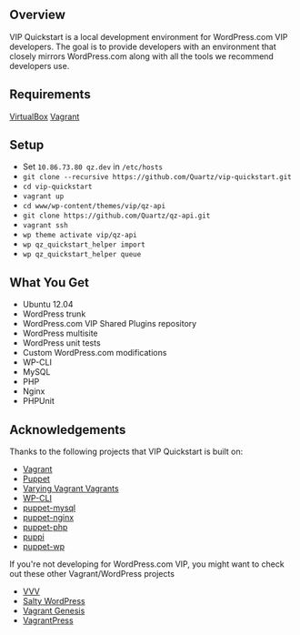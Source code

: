## Overview

VIP Quickstart is a local development environment for WordPress.com VIP developers. The goal is to provide developers with an environment that closely mirrors WordPress.com along with all the tools we recommend developers use.

## Requirements

[VirtualBox](https://www.virtualbox.org/wiki/Downloads)
[Vagrant](http://www.vagrantup.com/downloads.html)

## Setup

* Set `10.86.73.80 qz.dev` in `/etc/hosts`
* `git clone --recursive https://github.com/Quartz/vip-quickstart.git`
* `cd vip-quickstart`
* `vagrant up`
* `cd www/wp-content/themes/vip/qz-api`
* `git clone https://github.com/Quartz/qz-api.git`
* `vagrant ssh`
* `wp theme activate vip/qz-api`
* `wp qz_quickstart_helper import`
* `wp qz_quickstart_helper queue`

## What You Get

*   Ubuntu 12.04
*   WordPress trunk
*   WordPress.com VIP Shared Plugins repository
*   WordPress multisite
*   WordPress unit tests
*   Custom WordPress.com modifications
*   WP-CLI
*   MySQL
*   PHP
*   Nginx
*   PHPUnit

## Acknowledgements

Thanks to the following projects that VIP Quickstart is built on:

* [Vagrant](http://vagrantup.com/)
* [Puppet](http://puppetlabs.com/)
* [Varying Vagrant Vagrants](https://github.com/10up/varying-vagrant-vagrants)
* [WP-CLI](http://wp-cli.org)
* [puppet-mysql](https://github.com/example42/puppet-mysql)
* [puppet-nginx](https://github.com/example42/puppet-nginx)
* [puppet-php](https://github.com/jippi/puppet-php)
* [puppi](https://github.com/example42/puppi)
* [puppet-wp](https://github.com/rmccue/puppet-wp)

If you're not developing for WordPress.com VIP, you might want to check out these other Vagrant/WordPress projects

* [VVV](https://github.com/Varying-Vagrant-Vagrants/VVV)
* [Salty WordPress](https://github.com/humanmade/Salty-WordPress)
* [Vagrant Genesis](https://github.com/genesis/wordpress/)
* [VagrantPress](https://github.com/chad-thompson/vagrantpress)
